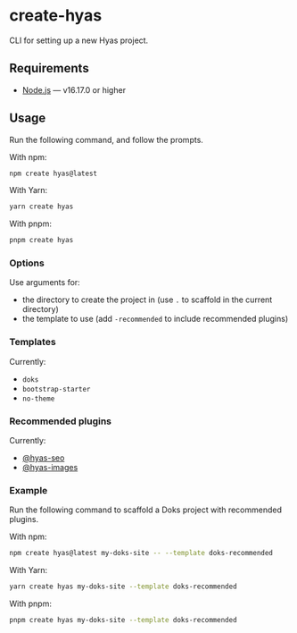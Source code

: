 # create-hyas

CLI for setting up a new Hyas project.

## Requirements

- [Node.js](https://nodejs.org/) — v16.17.0 or higher

## Usage

Run the following command, and follow the prompts.

With npm:

```bash
npm create hyas@latest
```

With Yarn:

```bash
yarn create hyas
```

With pnpm:

```bash
pnpm create hyas
```

### Options

Use arguments for:

- the directory to create the project in (use `.` to scaffold in the current directory)
- the template to use (add `-recommended` to include recommended plugins)

### Templates

Currently:

- `doks`
- `bootstrap-starter`
- `no-theme`

### Recommended plugins

Currently:

- [@hyas-seo](https://github.com/h-enk/hyas-seo)
- [@hyas-images](https://github.com/h-enk/hyas-images)

### Example

Run the following command to scaffold a Doks project with recommended plugins.

With npm:

```bash
npm create hyas@latest my-doks-site -- --template doks-recommended
```

With Yarn:

```bash
yarn create hyas my-doks-site --template doks-recommended
```

With pnpm:

```bash
pnpm create hyas my-doks-site --template doks-recommended
```

